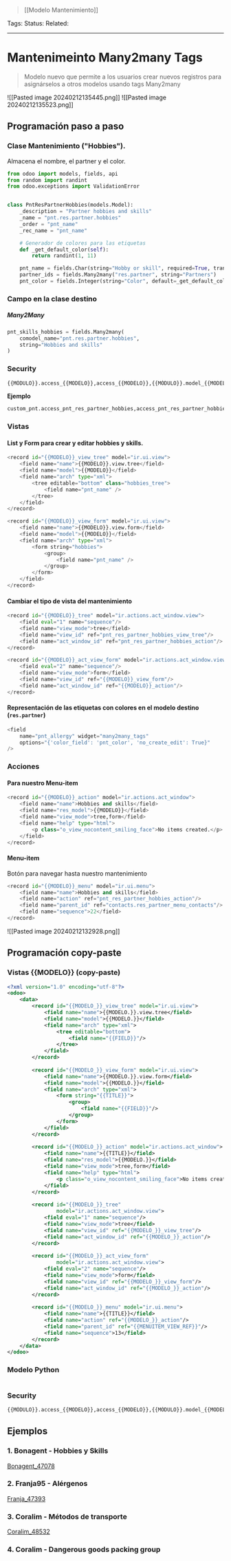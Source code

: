 > [[Modelo Mantenimiento]]

Tags: 
Status: 
Related: 

___
# Mantenimeinto Many2many Tags
> Modelo nuevo que permite a los usuarios crear nuevos registros para asignárselos a otros modelos usando tags Many2many

![[Pasted image 20240212135445.png]]
![[Pasted image 20240212135523.png]]

## Programación paso a paso
### Clase Mantenimiento ("Hobbies").

Almacena el nombre, el partner y el color.
```python
from odoo import models, fields, api
from random import randint
from odoo.exceptions import ValidationError


class PntResPartnerHobbies(models.Model):
    _description = "Partner hobbies and skills"
    _name = "pnt.res.partner.hobbies"
    _order = "pnt_name"
    _rec_name = "pnt_name"

	# Generador de colores para las etiquetas
    def _get_default_color(self):
        return randint(1, 11)

    pnt_name = fields.Char(string="Hobby or skill", required=True, translate=True)
    partner_ids = fields.Many2many("res.partner", string="Partners")
    pnt_color = fields.Integer(string="Color", default=_get_default_color)
```

### Campo en la clase destino
##### Many2Many
```python
pnt_skills_hobbies = fields.Many2many(
	comodel_name="pnt.res.partner.hobbies",
	string="Hobbies and skills"
)
```

### Security
```python
{{MÓDULO}}.access_{{MODELO}},access_{{MODELO}},{{MÓDULO}}.model_{{MODELO}},base.group_user,1,1,1,1
```
**Ejemplo**
```python
custom_pnt.access_pnt_res_partner_hobbies,access_pnt_res_partner_hobbies,custom_pnt.model_pnt_res_partner_hobbies,base.group_user,1,1,1,1
```

### Vistas
#### List y Form para crear y editar hobbies y skills.
```python  
<record id="{{MODELO}}_view_tree" model="ir.ui.view">  
	<field name="name">{{MODELO}}.view.tree</field>  
	<field name="model">{{MODELO}}</field>  
	<field name="arch" type="xml">  
		<tree editable="bottom" class="hobbies_tree">  
			<field name="pnt_name" />  
		</tree>  
	</field>  
</record>
```

```python
<record id="{{MODELO}}_view_form" model="ir.ui.view">  
	<field name="name">{{MODELO}}.view.form</field>  
	<field name="model">{{MODELO}}</field>  
	<field name="arch" type="xml">  
		<form string="hobbies">  
			<group>  
				<field name="pnt_name" />  
			</group>  
		</form>  
	</field>  
</record>
```

#### Cambiar el tipo de vista del mantenimiento
```python
<record id="{{MODELO}}_tree" model="ir.actions.act_window.view">  
	<field eval="1" name="sequence"/>  
	<field name="view_mode">tree</field>  
	<field name="view_id" ref="pnt_res_partner_hobbies_view_tree"/>  
	<field name="act_window_id" ref="pnt_res_partner_hobbies_action"/>  
</record>  
```

```python
<record id="{{MODELO}}_act_view_form" model="ir.actions.act_window.view">  
	<field eval="2" name="sequence"/>  
	<field name="view_mode">form</field>  
	<field name="view_id" ref="{{MODELO}}_view_form"/>  
	<field name="act_window_id" ref="{{MODELO}}_action"/>  
</record>  
```

#### Representación de las etiquetas con colores en el modelo destino (`res.partner`)
```python
<field 
	name="pnt_allergy" widget="many2many_tags"
	options="{'color_field': 'pnt_color', 'no_create_edit': True}"
/>
```


### Acciones
#### Para nuestro Menu-item

```python
<record id="{{MODELO}}_action" model="ir.actions.act_window">  
	<field name="name">Hobbies and skills</field>  
	<field name="res_model">{{MODELO}}</field>  
	<field name="view_mode">tree,form</field>  
	<field name="help" type="html">  
		<p class="o_view_nocontent_smiling_face">No items created.</p>  
	</field>  
</record>  
```

#### Menu-item
Botón para navegar hasta nuestro mantenimiento

```python
<record id="{{MODELO}}_menu" model="ir.ui.menu">  
	<field name="name">Hobbies and skills</field>  
	<field name="action" ref="pnt_res_partner_hobbies_action"/>  
	<field name="parent_id" ref="contacts.res_partner_menu_contacts"/>  
	<field name="sequence">22</field>  
</record>  
```

![[Pasted image 20240212132928.png]]


## Programación copy-paste

### Vistas {{MODELO}} (copy-paste)
```xml
<?xml version="1.0" encoding="utf-8"?>
<odoo>
    <data>
        <record id="{{MODELO_}}_view_tree" model="ir.ui.view">
            <field name="name">{{MODELO.}}.view.tree</field>
            <field name="model">{{MODELO.}}</field>
            <field name="arch" type="xml">
                <tree editable="bottom">
                    <field name="{{FIELD}}"/>
                </tree>
            </field>
        </record>
        
        <record id="{{MODELO_}}_view_form" model="ir.ui.view">
            <field name="name">{{MODELO.}}.view.form</field>
            <field name="model">{{MODELO.}}</field>
            <field name="arch" type="xml">
                <form string="{{TITLE}}">
                    <group>
                        <field name="{{FIELD}}"/>
                    </group>
                </form>
            </field>
        </record>
        
        <record id="{{MODELO_}}_action" model="ir.actions.act_window">
            <field name="name">{{TITLE}}</field>
            <field name="res_model">{{MODELO.}}</field>
            <field name="view_mode">tree,form</field>
            <field name="help" type="html">
                <p class="o_view_nocontent_smiling_face">No items created.</p>
            </field>
        </record>
        
        <record id="{{MODELO_}}_tree"
                model="ir.actions.act_window.view">
            <field eval="1" name="sequence"/>
            <field name="view_mode">tree</field>
            <field name="view_id" ref="{{MODELO_}}_view_tree"/>
            <field name="act_window_id" ref="{{MODELO_}}_action"/>
        </record>
        
        <record id="{{MODELO_}}_act_view_form"
                model="ir.actions.act_window.view">
            <field eval="2" name="sequence"/>
            <field name="view_mode">form</field>
            <field name="view_id" ref="{{MODELO_}}_view_form"/>
            <field name="act_window_id" ref="{{MODELO_}}_action"/>
        </record>
        
        <record id="{{MODELO_}}_menu" model="ir.ui.menu">
            <field name="name">{{TITLE}}</field>
            <field name="action" ref="{{MODELO_}}_action"/>
            <field name="parent_id" ref="{{MENUITEM_VIEW_REF}}"/>
            <field name="sequence">13</field>
        </record>
    </data>
</odoo>
```

### Modelo Python

```python

```
### Security
```python
{{MÓDULO}}.access_{{MODELO}},access_{{MODELO}},{{MÓDULO}}.model_{{MODELO}},base.group_user,1,1,1,1
```
## Ejemplos

### 1. Bonagent - Hobbies y Skills
[Bonagent_47078](https://github.com/puntsistemes/bona-gent_odoo/pull/44/commits/8378d1e09d1d3c4e87bd098ae3f39e6e1860696e#diff-8b857d45237d44ffe08a8959e63446c96c803486e5256a39dd6be3b994280403)

### 2. Franja95 - Alérgenos
[Franja_47393](https://github.com/puntsistemes/franja15_odoo/pull/24/commits/7adbda9d47b2c3aa6b08943c49ae0e0da6b83a6a#diff-2697fb2e19b03477c3526f1be67c52df113a7f07da6f69c89207bbcaf9db7c4e)

### 3. Coralim - Métodos de transporte
[Coralim_48532](https://github.com/puntsistemes/coralim_odoo/pull/40/commits/92be2de68c909020681a81c3dbf989fab7c0e40f#diff-22c9f5d4c8f4aec79903a1ab223c4a663e1a523a15025aa792c984d02aa30febR1-R19)

### 4. Coralim - Dangerous goods packing group


